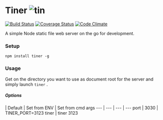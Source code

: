 # Tiner ![tin](https://github.com/sevastos/tiner/raw/master/assets/tiner.png)


[![Build Status](https://travis-ci.org/sevastos/tiner.png?branch=master)](https://travis-ci.org/sevastos/tiner) [![Coverage Status](https://coveralls.io/repos/sevastos/tiner/badge.png)](https://coveralls.io/r/sevastos/tiner) [![Code Climate](https://codeclimate.com/github/sevastos/tiner.png)](https://codeclimate.com/github/sevastos/tiner)

A simple Node static file web server on the go for development.

### Setup

` npm install tiner -g `

### Usage
Get on the directory you want to use as document root for the server
and simply launch `tiner` .

##### Options

  | Default | Set from ENV | Set from cmd args
--- | --- | --- | ---
port | 3030 | TINER_PORT=3123 tiner | tiner 3123
